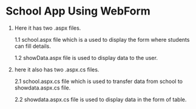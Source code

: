 # School App Using WebForm
1. Here it has two .aspx files.

      1.1 school.aspx file which is a used to display the form where students can fill details.
      
      1.2 showData.aspx file is used to display data to the user.
      
2. here it also has two .aspx.cs files.

      2.1 school.aspx.cs file which is used to transfer data from school to showdata.aspx.cs file.
      
      2.2 showdata.aspx.cs file is used to display data in the form of table.
